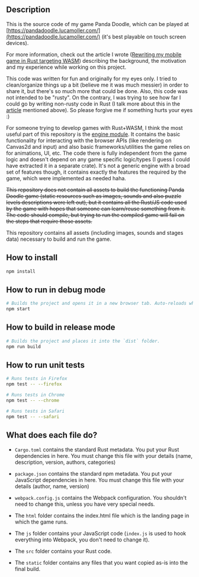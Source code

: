## Description

This is the source code of my game Panda Doodle, which can be played at [https://pandadoodle.lucamoller.com/](https://pandadoodle.lucamoller.com/) (it's best playable on touch screen devices).

For more information, check out the article I wrote ([Rewriting my mobile game in Rust targeting WASM](https://lucamoller.medium.com/rewriting-my-mobile-game-in-rust-targeting-wasm-1f9f82751830)) describing the background, the motivation and my experience while working on this project.

This code was written for fun and originally for my eyes only. I tried to clean/organize things up a bit (believe me it was much messier) in order to share it, but there's so much more that could be done. Also, this code was not intended to be "rusty". On the contrary, I was trying to see how far I could go by writing non-rusty code in Rust (I talk more about this in the [article](https://lucamoller.medium.com/rewriting-my-mobile-game-in-rust-targeting-wasm-1f9f82751830) mentioned above). So please forgive me if something hurts your eyes :)

For someone trying to develop games with Rust+WASM, I think the most useful part of this repository is the [engine module](https://github.com/lucamoller/pandadoodle-rust-wasm/tree/main/src/engine). It contains the basic functionality for interacting with the browser APIs (like rendering on Canvas2d and input) and also basic frameworks/utilities the game relies on for animations, UI, etc. The code there is fully independent from the game logic and doesn't depend on any game specific logic/types (I guess I could have extracted it in a separate crate). It's not a generic engine with a broad set of features though, it contains exactly the features the required by the game, which were implemented as needed haha.

~~This repository does not contain all assets to build the functioning Panda Doodle game (static resources such as images, sounds and also puzzle levels descriptions were left out), but it contains all the Rust/JS code used by the game with hopes that someone can learn/reuse something from it. The code should compile, but trying to run the compiled game will fail on the steps that require those assets.~~

This repository contains all assets (including images, sounds and stages data) necessary to build and run the game.

## How to install

```sh
npm install
```

## How to run in debug mode

```sh
# Builds the project and opens it in a new browser tab. Auto-reloads when the project changes.
npm start
```

## How to build in release mode

```sh
# Builds the project and places it into the `dist` folder.
npm run build
```

## How to run unit tests

```sh
# Runs tests in Firefox
npm test -- --firefox

# Runs tests in Chrome
npm test -- --chrome

# Runs tests in Safari
npm test -- --safari
```

## What does each file do?

* `Cargo.toml` contains the standard Rust metadata. You put your Rust dependencies in here. You must change this file with your details (name, description, version, authors, categories)

* `package.json` contains the standard npm metadata. You put your JavaScript dependencies in here. You must change this file with your details (author, name, version)

* `webpack.config.js` contains the Webpack configuration. You shouldn't need to change this, unless you have very special needs.

* The `html` folder contains the index.html file which is the landing page in which the game runs.

* The `js` folder contains your JavaScript code (`index.js` is used to hook everything into Webpack, you don't need to change it).

* The `src` folder contains your Rust code.

* The `static` folder contains any files that you want copied as-is into the final build.
